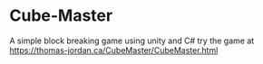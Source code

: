# Cube-Master
A simple block breaking game using unity and C# 
try the game at https://thomas-jordan.ca/CubeMaster/CubeMaster.html
